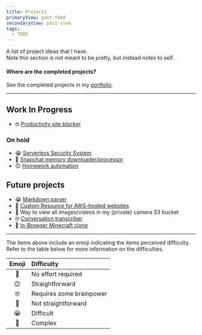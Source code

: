 ```yaml
---
title: Projects
primaryView: post-feed
secondaryView: post-view
tags:
  - TODO
---
```


A list of project ideas that I have. \
Note this section is not meant to be pretty, but instead notes to self.

#### Where are the completed projects?
See the completed projects in my [portfolio](/portfolio).

---


## Work In Progress
- 🤓 [Productivity site blocker](/projects/hacking-productivity)


### On hold
- 😭 [Serverless Security System](/portfolio/serverless-security-system)
- 🧐 [Snapchat memory downloader/processor](/projects/minecraft-clone)
- 😊 [Homework automation](/projects/automating-homework)

## Future projects
- 😭 [Markdown parser](/projects/homemade-markdown-parser)
- 🥱 [Custom Resource for AWS-hosted websites](/projects/aws-website-custom-resource)
- 🥱 Way to view all images/videos in my (private) camera S3 bucket
- 🤓 [Conversation transcriber](/projects/transcriber)
- 🫠 [In-Browser Minecraft clone](/projects/minecraft-clone)

---

The items above include an emoji indicating the items perceived difficulty. Refer to the table below for more information on the difficulties.

| Emoji | Difficulty |
| :-: | :-- |
| 🥱 | No effort required |
| 😊 | Straightforward |
| 🤓 | Requires some brainpower |
| 🧐 | Not straightforward |
| 😭 | Difficult |
| 🫠 | Complex |

